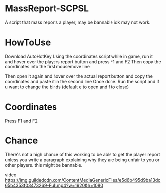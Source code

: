# MassReport-SCPSL
A script that mass reports a player, may be bannable idk may not work.


# HowToUse
Download AutoHotKey
Using the coordinates script while in game, run it and hover over the players report button and press F1 and F2
Then copy the coordinates into the first mousemove line

Then open it again and hover over the actual report button and copy the coordinates and paste it in the second line 
Once done. Run the script and if u want to change the binds (default e to open and f to close)



# Coordinates
Press F1 and F2



# Chance
There's not a high chance of this working to be able to get the player report unless you write a paragraph explaining why they are being unfair to you or other players.
this might be bannable.

video
https://img.guildedcdn.com/ContentMediaGenericFiles/e5d6b495d9ba13dc65b4353f03473269-Full.mp4?w=1920&h=1080
